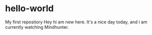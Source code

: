 # hello-world
My first repository
Hey hi am new here.
It's a nice day today, and i am currently watching Mindhunter.
